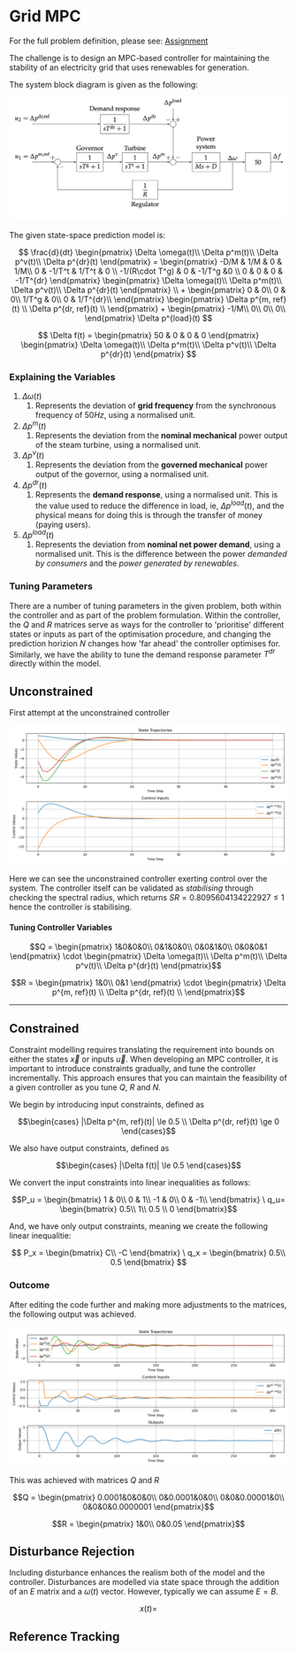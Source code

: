 # Grid MPC

For the full problem definition, please see: [Assignment](/docs/ACS6116%20assignment.pdf)

The challenge is to design an MPC-based controller for maintaining the stability of an electricity grid that uses renewables for generation. 

The system block diagram is given as the following:

![System block diagram](docs/system_transfer_fcns.png)

The given state-space prediction model is:

```math

\frac{d}{dt}
\begin{pmatrix}
\Delta \omega(t)\\
\Delta p^m(t)\\
\Delta p^v(t)\\
\Delta p^{dr}(t)
\end{pmatrix}
= 
\begin{pmatrix}
-D/M & 1/M & 0 & 1/M\\
0 & -1/T^t & 1/T^t & 0 \\
-1/(R\cdot T^g) & 0 & -1/T^g &0 \\
0 & 0 & 0 & -1/T^{dr}
\end{pmatrix}
\begin{pmatrix}
\Delta \omega(t)\\
\Delta p^m(t)\\
\Delta p^v(t)\\
\Delta p^{dr}(t)
\end{pmatrix}
\\
+

\begin{pmatrix}
0 & 0\\
0 & 0\\
1/T^g & 0\\
0 & 1/T^{dr}\\
\end{pmatrix}

\begin{pmatrix}
\Delta p^{m, ref}(t) \\
\Delta p^{dr, ref}(t) \\
\end{pmatrix}

+
\begin{pmatrix}
-1/M\\
0\\
0\\
0\\
\end{pmatrix}
\Delta p^{load}(t)

```

```math

\Delta f(t) = 
\begin{pmatrix}
50 & 0 & 0 & 0 
\end{pmatrix}
\begin{pmatrix}
\Delta \omega(t)\\
\Delta p^m(t)\\
\Delta p^v(t)\\
\Delta p^{dr}(t)
\end{pmatrix}

```


### Explaining the Variables

1. $\Delta \omega (t)$
    1. Represents the deviation of **grid frequency** from the synchronous frequency of $50Hz$, using a normalised unit.
2. $\Delta p^m (t)$ 
    1. Represents the deviation from the **nominal mechanical** power output of the steam turbine, using a normalised unit.
3. $\Delta p^v (t)$ 
    1. Represents the deviation from the **governed mechanical** power output of the governor, using a normalised unit.
4. $\Delta p^{dr} (t)$
    1. Represents the **demand response**, using a normalised unit. This is the value used to reduce the difference in load, ie, $\Delta p^{load} (t)$, and the physical means for doing this is through the transfer of money (paying users).
5. $\Delta p^{load} (t)$
    1. Represents the deviation from **nominal net power demand**, using a normalised unit. This is the difference between the power _demanded by consumers_ and the _power generated by renewables_. 

### Tuning Parameters

There are a number of tuning parameters in the given problem, both within the controller and as part of the problem formulation. Within the controller, the $Q$ and $R$ matrices serve as ways for the controller to 'prioritise' different states or inputs as part of the optimisation procedure, and changing the prediction horizion $N$ changes how 'far ahead' the controller optimises for. Similarly, we have the ability to tune the demand response parameter $T^{dr}$ directly within the model. 



## Unconstrained

First attempt at the unconstrained controller

![unconstrained version 1](/docs/Figure_1_unconstrained.png)

Here we can see the unconstrained controller exerting control over the system. 
The controller itself can be validated as _stabilising_ through checking the spectral radius, which returns $SR = 0.8095604134222927\le 1$ hence the controller is stabilising.


#### Tuning Controller Variables

```math
Q = \begin{pmatrix}
1&0&0&0\\
0&1&0&0\\
0&0&1&0\\
0&0&0&1
\end{pmatrix}
\cdot 
\begin{pmatrix}
\Delta \omega(t)\\
\Delta p^m(t)\\
\Delta p^v(t)\\
\Delta p^{dr}(t)
\end{pmatrix}
```


```math
R = \begin{pmatrix}
1&0\\
0&1
\end{pmatrix}
\cdot 
\begin{pmatrix}
\Delta p^{m, ref}(t) \\
\Delta p^{dr, ref}(t) \\
\end{pmatrix}
```

---


## Constrained

Constraint modelling requires translating the requirement into bounds on either the states $\vec x$ or inputs $\vec u$. When developing an MPC controller, it is important to introduce constraints gradually, and tune the controller incrementally. This approach ensures that you can maintain the feasibility of a given controller as you tune $Q$, $R$ and $N$. 

We begin by introducing input constraints, defined as 

```math
\begin{cases}
|\Delta p^{m, ref}(t)| \le 0.5 \\
\Delta p^{dr, ref}(t) \ge 0
\end{cases}
```
We also have output constraints, defined as
```math
\begin{cases}
|\Delta f(t)| \le 0.5
\end{cases}
```
We convert the input constraints into linear inequalities as follows:

```math
P_u = 

\begin{bmatrix}
1 & 0\\
0 & 1\\
-1 & 0\\
0 & -1\\
\end{bmatrix}
\

q_u= \begin{bmatrix}
0.5\\
1\\
0.5 \\
0
\end{bmatrix}
```

And, we have only output constraints, meaning we create the following linear inequalitie:

```math

P_x = \begin{bmatrix}
C\\
-C
\end{bmatrix}

\

q_x = \begin{bmatrix}
0.5\\
0.5

\end{bmatrix}

```

### Outcome
After editing the code further and making more adjustments to the matrices, the following output was achieved. 

![constrained_2](/docs/constrained_attempt_2.png)


This was achieved with matrices $Q$ and $R$


```math
Q = \begin{pmatrix}
0.0001&0&0&0\\
0&0.0001&0&0\\
0&0&0.00001&0\\
0&0&0&0.0000001
\end{pmatrix}
```


```math
R = \begin{pmatrix}
1&0\\
0&0.05
\end{pmatrix}
```

<!-- ### Modelling the Constraints
Constraints within MPC are more convenient if written as linear inequality constraints.  -->

<!--
We have the following constraints given as part of the problem. 


 ```math

\begin{bmatrix}



\end{bmatrix}
qwe
``` -->





## Disturbance Rejection

Including disturbance enhances the realism both of the model and the controller. Disturbances are modelled via state space through the addition of an $E$ matrix and a $\omega(t)$ vector. However, typically we can assume $E=B$.

```math
 x(t) = 

```



## Reference Tracking


